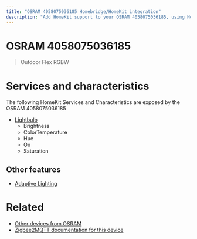 ```yaml
---
title: "OSRAM 4058075036185 Homebridge/HomeKit integration"
description: "Add HomeKit support to your OSRAM 4058075036185, using Homebridge, Zigbee2MQTT and homebridge-z2m."
---
```

<!---
This file has been GENERATED using src/docgen/docgen.ts
DO NOT EDIT THIS FILE MANUALLY!
-->
# OSRAM 4058075036185
> Outdoor Flex RGBW


# Services and characteristics
The following HomeKit Services and Characteristics are exposed by
the OSRAM 4058075036185

* [Lightbulb](../../light.md)
  * Brightness
  * ColorTemperature
  * Hue
  * On
  * Saturation


## Other features
* [Adaptive Lighting](../../light.md)


# Related
* [Other devices from OSRAM](../index.md#osram)
* [Zigbee2MQTT documentation for this device](https://www.zigbee2mqtt.io/devices/4058075036185.html)